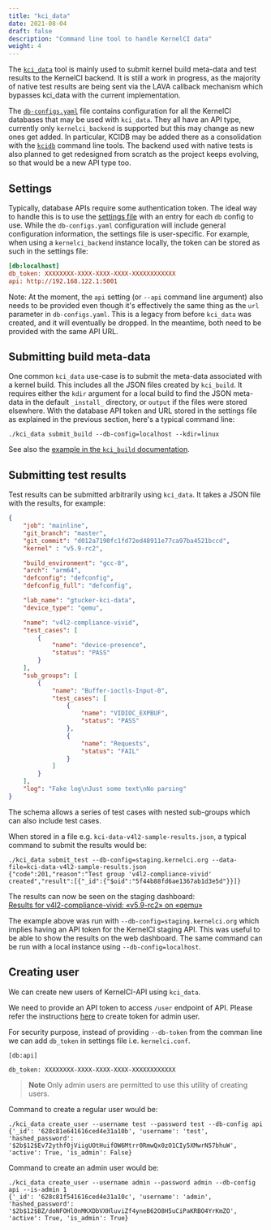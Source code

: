 ```yaml
---
title: "kci_data"
date: 2021-08-04
draft: false
description: "Command line tool to handle KernelCI data"
weight: 4
---
```


The [`kci_data`](https://github.com/kernelci/kernelci-core/blob/main/kci_data)
tool is mainly used to submit kernel build meta-data and test results to the
KernelCI backend.  It is still a work in progress, as the majority of native
test results are being sent via the LAVA callback mechanism which bypasses
kci_data with the current implementation.

The
[`db-configs.yaml`](https://github.com/kernelci/kernelci-core/blob/main/config/core/db-configs.yaml)
file contains configuration for all the KernelCI databases that may be used
with `kci_data`.  They all have an API type, currently only `kernelci_backend`
is supported but this may change as new ones get added.  In particular, KCIDB
may be added there as a consolidation with the
[`kcidb`](https://github.com/kernelci/kcidb) command line tools.  The backend
used with native tests is also planned to get redesigned from scratch as the
project keeps evolving, so that would be a new API type too.

## Settings

Typically, database APIs require some authentication token.  The ideal way to
handle this is to use the [settings file](../settings) with an entry for each
`db` config to use.  While the `db-configs.yaml` configuration will include
general configuration information, the settings file is user-specific.  For
example, when using a `kernelci_backend` instance locally, the token can be
stored as such in the settings file:

```ini
[db:localhost]
db_token: XXXXXXXX-XXXX-XXXX-XXXX-XXXXXXXXXXXX
api: http://192.168.122.1:5001
```

Note: At the moment, the `api` setting (or `--api` command line argument) also
needs to be provided even though it's effectively the same thing as the `url`
parameter in `db-configs.yaml`.  This is a legacy from before `kci_data` was
created, and it will eventually be dropped.  In the meantime, both need to be
provided with the same API URL.

## Submitting build meta-data

One common `kci_data` use-case is to submit the meta-data associated with a
kernel build.  This includes all the JSON files created by `kci_build`.  It
requires either the `kdir` argument for a local build to find the JSON
meta-data in the default `_install_` directory, or `output` if the files were
stored elsewhere.  With the database API token and URL stored in the settings
file as explained in the previous section, here's a typical command line:

```
./kci_data submit_build --db-config=localhost --kdir=linux
```

See also the [example in the `kci_build`
documentation](../kci_build/#5-optional-push-and-publish-the-kernel-build).

## Submitting test results

Test results can be submitted arbitrarily using `kci_data`.  It takes a JSON
file with the results, for example:

```json
{
    "job": "mainline",
    "git_branch": "master",
    "git_commit": "d012a7190fc1fd72ed48911e77ca97ba4521bccd",
    "kernel" : "v5.9-rc2",

    "build_environment": "gcc-8",
    "arch": "arm64",
    "defconfig": "defconfig",
    "defconfig_full": "defconfig",

    "lab_name": "gtucker-kci-data",
    "device_type": "qemu",

    "name": "v4l2-compliance-vivid",
    "test_cases": [
        {
            "name": "device-presence",
            "status": "PASS"
        }
    ],
    "sub_groups": [
        {
            "name": "Buffer-ioctls-Input-0",
            "test_cases": [
                {
                    "name": "VIDIOC_EXPBUF",
                    "status": "PASS"
                },
                {
                    "name": "Requests",
                    "status": "FAIL"
                }
            ]
        }
    ],
    "log": "Fake log\nJust some text\nNo parsing"
}
```

The schema allows a series of test cases with nested sub-groups which can also
include test cases.

When stored in a file e.g. `kci-data-v4l2-sample-results.json`, a typical
command to submit the results would be:

```
./kci_data submit_test --db-config=staging.kernelci.org --data-file=kci-data-v4l2-sample-results.json
{"code":201,"reason":"Test group 'v4l2-compliance-vivid' created","result":[{"_id":{"$oid":"5f44b88fd6ae1367ab1d3e5d"}}]}
```

The results can now be seen on the staging dashboard: \
[Results for v4l2-compliance-vivid: «v5.9-rc2» on
«qemu»](https://staging.kernelci.org/test/plan/id/5f44b88fd6ae1367ab1d3e5d/)

The example above was run with `--db-config=staging.kernelci.org` which implies
having an API token for the KernelCI staging API.  This was useful to be able
to show the results on the web dashboard.  The same command can be run with a
local instance using `--db-config=localhost`.

## Creating user

We can create new users of KernelCI-API using `kci_data`.

We need to provide an API token to access `/user` endpoint of API.
Please refer the instructions [here](https://kernelci.org/docs/api/api-details/#create-an-api-token-with-security-scopes) to create token for admin user.

For security purpose, instead of providing `--db-token` from the comman line we can add `db_token` in settings file i.e. `kernelci.conf`.

```
[db:api]

db_token: XXXXXXXX-XXXX-XXXX-XXXX-XXXXXXXXXXXX
```

> **Note** Only admin users are permitted to use this utility of creating users.


Command to create a regular user would be:

```
./kci_data create_user --username test --password test --db-config api
{'_id': '628c81e641616ced4e31a10b', 'username': 'test', 'hashed_password': '$2b$12$Ev72ythf0jViigUOtHuifOW6Mtrr0RmwQx0zO1CIy5XMwrN57bhuW', 'active': True, 'is_admin': False}
```

Command to create an admin user would be:

```
./kci_data create_user --username admin --password admin --db-config api --is-admin 1
{'_id': '628c81f541616ced4e31a10c', 'username': 'admin', 'hashed_password': '$2b$12$BZ/doNFOHlOnMKXDbVXHluviZf4yneB62O8H5uCiPaKRBO4YrKmZO', 'active': True, 'is_admin': True}
```
